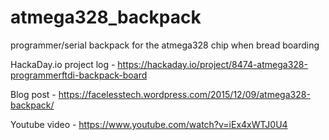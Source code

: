 # atmega328_backpack
programmer/serial backpack for the atmega328 chip when bread boarding

HackaDay.io project log - https://hackaday.io/project/8474-atmega328-programmerftdi-backpack-board

Blog post - https://facelesstech.wordpress.com/2015/12/09/atmega328-backpack/

Youtube video - https://www.youtube.com/watch?v=iEx4xWTJ0U4
